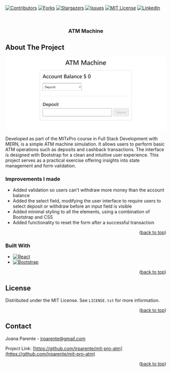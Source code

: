 <a name="readme-top"></a>

[![Contributors][contributors-shield]][contributors-url]
[![Forks][forks-shield]][forks-url]
[![Stargazers][stars-shield]][stars-url]
[![Issues][issues-shield]][issues-url]
[![MIT License][license-shield]][license-url]
[![LinkedIn][linkedin-shield]][linkedin-url]

<!-- PROJECT LOGO -->
<br />
<div align="center">
<h3 align="center">ATM Machine</h3>
</div>

<!-- ABOUT THE PROJECT -->

## About The Project

![Product Name Screen Shot][product-screenshot]

Developed as part of the MITxPro course in Full Stack Development with MERN, is a simple ATM machine simulation. It allows users to perform basic ATM operations such as deposits and cashback transactions. The interface is designed with Bootstrap for a clean and intuitive user experience. This project serves as a practical exercise offering insights into state management and form validation.

### Improvements I made

- Added validation so users can’t withdraw more money than the account balance
- Added the select field, modifying the user interface to require users to select deposit or withdraw before an input field is visible
- Added minimal styling to all the elements, using a combination of Bootstrap and CSS
- Added functionality to reset the form after a successful transaction

<p align="right">(<a href="#readme-top">back to top</a>)</p>

### Built With

- [![React][React.js]][React-url]
- [![Bootstrap][Bootstrap.com]][Bootstrap-url]

<p align="right">(<a href="#readme-top">back to top</a>)</p>

<!-- LICENSE -->

## License

Distributed under the MIT License. See `LICENSE.txt` for more information.

<p align="right">(<a href="#readme-top">back to top</a>)</p>

<!-- CONTACT -->

## Contact

Joana Parente - jrparente@gmail.com

Project Link: [https://github.com/jrparente/mit-pro-atm](https://github.com/jrparente/mit-pro-atm)

<p align="right">(<a href="#readme-top">back to top</a>)</p>

<!-- MARKDOWN LINKS & IMAGES -->
<!-- https://www.markdownguide.org/basic-syntax/#reference-style-links -->

[contributors-shield]: https://img.shields.io/github/contributors/jrparente/mit-pro-atm.svg?style=for-the-badge
[contributors-url]: https://github.com/jrparente/mit-pro-atm/graphs/contributors
[forks-shield]: https://img.shields.io/github/forks/jrparente/mit-pro-atm.svg?style=for-the-badge
[forks-url]: https://github.com/jrparente/mit-pro-atm/network/members
[stars-shield]: https://img.shields.io/github/stars/jrparente/mit-pro-atm.svg?style=for-the-badge
[stars-url]: https://github.com/jrparente/mit-pro-atm/stargazers
[issues-shield]: https://img.shields.io/github/issues/jrparente/mit-pro-atm.svg?style=for-the-badge
[issues-url]: https://github.com/jrparente/mit-pro-atm/issues
[license-shield]: https://img.shields.io/github/license/jrparente/mit-pro-atm.svg?style=for-the-badge
[license-url]: https://github.com/jrparente/mit-pro-atm/blob/master/LICENSE.txt
[linkedin-shield]: https://img.shields.io/badge/-LinkedIn-black.svg?style=for-the-badge&logo=linkedin&colorB=555
[linkedin-url]: https://www.linkedin.com/in/joanaparente/
[product-screenshot]: screenshot.png
[React.js]: https://img.shields.io/badge/React-20232A?style=for-the-badge&logo=react&logoColor=61DAFB
[React-url]: https://reactjs.org/
[Bootstrap.com]: https://img.shields.io/badge/Bootstrap-563D7C?style=for-the-badge&logo=bootstrap&logoColor=white
[Bootstrap-url]: https://getbootstrap.com
